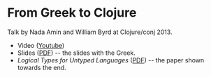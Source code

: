 From Greek to Clojure
=====================

Talk by Nada Amin and William Byrd at Clojure/conj 2013.

* Video ([Youtube](http://www.youtube.com/watch?v=7kPMFkNm2dw))
* Slides ([PDF](http://lampwww.epfl.ch/~amin/clj/grk.pdf)) -- the slides with the Greek.
* _Logical Types for Untyped Languages_ ([PDF](http://www.ccs.neu.edu/racket/pubs/icfp10-thf.pdf)) -- the paper shown towards the end.
